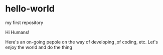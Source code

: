 # hello-world
my first repository

Hi Humans!

Here's an on-going pepole on the way of developing ,of coding, etc.
Let's enjoy the world and do the thing
